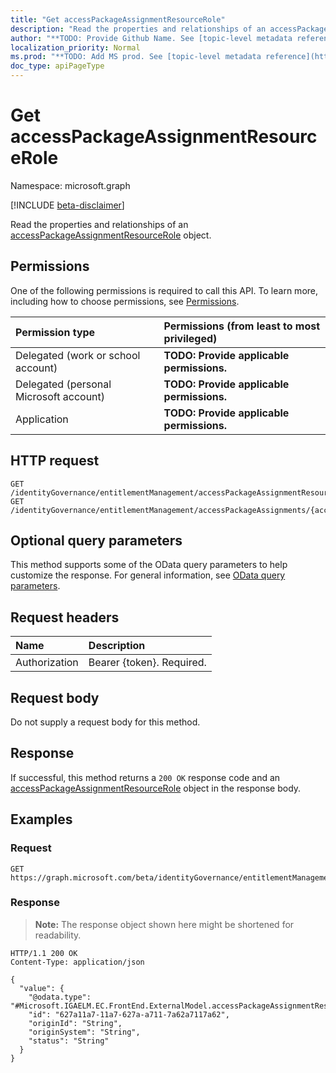 ```yaml
---
title: "Get accessPackageAssignmentResourceRole"
description: "Read the properties and relationships of an accessPackageAssignmentResourceRole object."
author: "**TODO: Provide Github Name. See [topic-level metadata reference](https://msgo.azurewebsites.net/add/document/guidelines/metadata.html#topic-level-metadata)**"
localization_priority: Normal
ms.prod: "**TODO: Add MS prod. See [topic-level metadata reference](https://msgo.azurewebsites.net/add/document/guidelines/metadata.html#topic-level-metadata)**"
doc_type: apiPageType
---
```


# Get accessPackageAssignmentResourceRole
Namespace: microsoft.graph

[!INCLUDE [beta-disclaimer](../../includes/beta-disclaimer.md)]

Read the properties and relationships of an [accessPackageAssignmentResourceRole](../resources/accesspackageassignmentresourcerole.md) object.

## Permissions
One of the following permissions is required to call this API. To learn more, including how to choose permissions, see [Permissions](/graph/permissions-reference).

|Permission type|Permissions (from least to most privileged)|
|:---|:---|
|Delegated (work or school account)|**TODO: Provide applicable permissions.**|
|Delegated (personal Microsoft account)|**TODO: Provide applicable permissions.**|
|Application|**TODO: Provide applicable permissions.**|

## HTTP request

<!-- {
  "blockType": "ignored"
}
-->
``` http
GET /identityGovernance/entitlementManagement/accessPackageAssignmentResourceRoles/{accessPackageAssignmentResourceRoleId}
GET /identityGovernance/entitlementManagement/accessPackageAssignments/{accessPackageAssignmentId}/accessPackageAssignmentResourceRoles/{accessPackageAssignmentResourceRoleId}
```

## Optional query parameters
This method supports some of the OData query parameters to help customize the response. For general information, see [OData query parameters](/graph/query-parameters).

## Request headers
|Name|Description|
|:---|:---|
|Authorization|Bearer {token}. Required.|

## Request body
Do not supply a request body for this method.

## Response

If successful, this method returns a `200 OK` response code and an [accessPackageAssignmentResourceRole](../resources/accesspackageassignmentresourcerole.md) object in the response body.

## Examples

### Request
<!-- {
  "blockType": "request",
  "name": "get_accesspackageassignmentresourcerole"
}
-->
``` http
GET https://graph.microsoft.com/beta/identityGovernance/entitlementManagement/accessPackageAssignmentResourceRoles/{accessPackageAssignmentResourceRoleId}
```


### Response
>**Note:** The response object shown here might be shortened for readability.
<!-- {
  "blockType": "response",
  "truncated": true,
  "@odata.type": "Microsoft.IGAELM.EC.FrontEnd.ExternalModel.accessPackageAssignmentResourceRole"
}
-->
``` http
HTTP/1.1 200 OK
Content-Type: application/json

{
  "value": {
    "@odata.type": "#Microsoft.IGAELM.EC.FrontEnd.ExternalModel.accessPackageAssignmentResourceRole",
    "id": "627a11a7-11a7-627a-a711-7a62a7117a62",
    "originId": "String",
    "originSystem": "String",
    "status": "String"
  }
}
```

